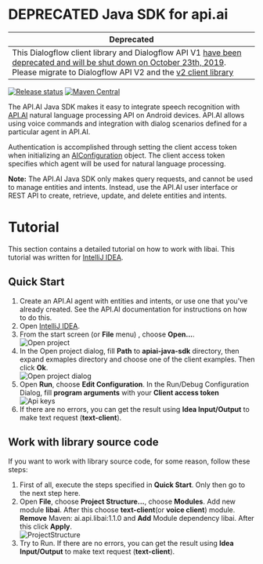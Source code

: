 # DEPRECATED Java SDK for api.ai

| Deprecated |
|-------|
| This Dialogflow client library and Dialogflow API V1 [have been deprecated and will be shut down on October 23th, 2019](https://blog.dialogflow.com/post/migrate-to-dialogflow-api-v2/). Please migrate to Dialogflow API V2 and the [v2 client library](https://cloud.google.com/dialogflow-enterprise/docs/reference/libraries/java) |

[![Release status](https://travis-ci.org/dialogflow/dialogflow-java-client.svg?branch=master)](https://travis-ci.org/api-ai/apiai-java-client) [![Maven Central](https://maven-badges.herokuapp.com/maven-central/ai.api/libai/badge.svg)](https://maven-badges.herokuapp.com/maven-central/ai.api/libai)

The API.AI Java SDK makes it easy to integrate speech recognition with [API.AI](http://www.api.ai) natural language processing API on Android devices. API.AI allows using voice commands and integration with dialog scenarios defined for a particular agent in API.AI.


Authentication is accomplished through setting the client access token when initializing an [AIConfiguration](https://github.com/api-ai/apiai-java-sdk/blob/master/libai/src/main/java/ai/api/AIConfiguration.java) object. The client access token specifies which agent will be used for natural language processing.

**Note:** The API.AI Java SDK only makes query requests, and cannot be used to manage entities and intents. Instead, use the API.AI user interface or REST API to  create, retrieve, update, and delete entities and intents.


# Tutorial
This section contains a detailed tutorial on how to work with libai. This tutorial was written for [IntelliJ IDEA](https://developer.android.com/sdk/installing/studio.html).


## Quick Start
1. Create an API.AI agent with entities and intents, or use one that you've already created. See the API.AI documentation for instructions on how to do this. 
2. Open [IntelliJ IDEA](https://developer.android.com/sdk/installing/studio.html).
3. From the start screen (or **File** menu) , choose **Open...**.<br/> ![Open project](docs/images/OpenProject.png)
4. In the Open project dialog, fill **Path** to **apiai-java-sdk** directory, then expand exmaples directory and choose one of the client examples. Then click **Ok**.<br/> ![Open project dialog](docs/images/OpenProjectDialog.png)
5. Open **Run**, choose **Edit Configuration**. In the Run/Debug Configuration Dialog, fill **program arguments** with your **Client access token**<br/> ![Api keys](docs/images/apiKeys.png)
6. If there are no errors, you can get the result using **Idea Input/Output** to make text request (**text-client**).

## Work with library source code 
If you want to work with library source code, for some reason, follow these steps:

1. First of all, execute the steps specified in **Quick Start**. Only then go to the next step here.
2.  Open **File**, choose **Project Structure...**, choose **Modules**. Add new module **libai**. After this choose **text-client**(or **voice client**) module. **Remove** Maven: ai.api.libai:1.1.0 and **Add** Module dependency libai. After this click **Apply**.<br/> ![ProjectStructure](docs/images/ProjectStructure.png)
3. Try to Run. If there are no errors, you can get the result using **Idea Input/Output** to make text request (**text-client**).





